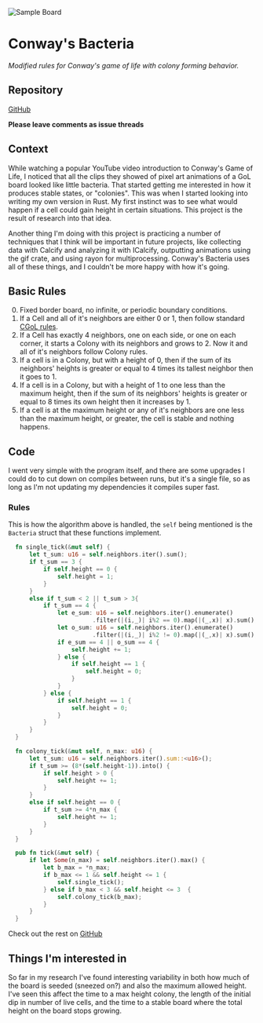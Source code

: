 ![Sample Board](./assets/header.gif)

# Conway's Bacteria

*Modified rules for Conway's game of life with colony forming behavior.*

## Repository

[GitHub](https://github.com/JTPond/Conways_Bacteria)

**Please leave comments as issue threads**

## Context

While watching a popular YouTube video introduction to Conway's Game of Life, I noticed that all the clips they showed of pixel art animations of a GoL board looked like little bacteria. That started getting me interested in how it produces stable states, or "colonies". This was when I started looking into writing my own version in Rust. My first instinct was to see what would happen if a cell could gain height in certain situations. This project is the result of research into that idea.

Another thing I'm doing with this project is practicing a number of techniques that I think will be important in future projects, like collecting data with Calcify and analyzing it with ICalcify, outputting animations using the gif crate, and using rayon for multiprocessing. Conway's Bacteria uses all of these things, and I couldn't be more happy with how it's going.

## Basic Rules

  0. Fixed border board, no infinite, or periodic boundary conditions.
  1. If a Cell and all of it's neighbors are either 0 or 1, then follow standard [CGoL rules](https://en.wikipedia.org/wiki/Conway%27s_Game_of_Life).
  2. If a Cell has exactly 4 neighbors, one on each side, or one on each corner, it starts a Colony with its neighbors and grows to 2. Now it and all of it's neighbors follow Colony rules.
  3. If a cell is in a Colony, but with a height of 0, then if the sum of its neighbors' heights is greater or equal to 4 times its tallest neighbor then it goes to 1.
  4. If a cell is in a Colony, but with a height of 1 to one less than the maximum height, then if the sum of its neighbors' heights is greater or equal to 8 times its own height then it increases by 1.
  5. If a cell is at the maximum height or any of it's neighbors are one less than the maximum height, or greater, the cell is stable and nothing happens.

## Code

I went very simple with the program itself, and there are some upgrades I could do to cut down on compiles between runs, but it's a single file, so as long as I'm not updating my dependencies it compiles super fast.

### Rules

This is how the algorithm above is handled, the `self` being mentioned is the `Bacteria` struct that these functions implement.

```rust
  fn single_tick(&mut self) {
      let t_sum: u16 = self.neighbors.iter().sum();
      if t_sum == 3 {
          if self.height == 0 {
              self.height = 1;
          }
      }
      else if t_sum < 2 || t_sum > 3{
          if t_sum == 4 {
              let e_sum: u16 = self.neighbors.iter().enumerate()
              			.filter(|(i,_)| i%2 == 0).map(|(_,x)| x).sum();
              let o_sum: u16 = self.neighbors.iter().enumerate()
              			.filter(|(i,_)| i%2 != 0).map(|(_,x)| x).sum();
              if e_sum == 4 || o_sum == 4 {
                  self.height += 1;
              } else {
                  if self.height == 1 {
                      self.height = 0;
                  }
              }
          } else {
              if self.height == 1 {
                  self.height = 0;
              }
          }
      }
  }

  fn colony_tick(&mut self, n_max: u16) {
      let t_sum: u16 = self.neighbors.iter().sum::<u16>();
      if t_sum >= (8*(self.height-1)).into() {
          if self.height > 0 {
              self.height += 1;
          }
      }
      else if self.height == 0 {
          if t_sum >= 4*n_max {
              self.height += 1;
          }
      }
  }

  pub fn tick(&mut self) {
      if let Some(n_max) = self.neighbors.iter().max() {
          let b_max = *n_max;
          if b_max <= 1 && self.height <= 1 {
              self.single_tick();
          } else if b_max < 3 && self.height <= 3  {
              self.colony_tick(b_max);
          }
      }
  }
```

Check out the rest on [GitHub](https://github.com/JTPond/Conways_Bacteria)

## Things I'm interested in

So far in my research I've found interesting variability in both how much of the board is seeded (sneezed on?) and also the maximum allowed height. I've seen this affect the time to a max height colony, the length of the initial dip in number of live cells, and the time to a stable board where the total height on the board stops growing.
